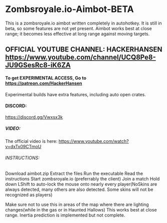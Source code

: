# Zombsroyale.io-Aimbot-BETA
This is a zombsroyale.io aimbot written completely in autohotkey. 
It is still in beta, so some features are not yet present. Aimbot works best at close range; it becomes less effective at long range against moving targets. 

## **OFFICIAL YOUTUBE CHANNEL: HACKERHANSEN https://www.youtube.com/channel/UCQ8Pe8-JU9GSesRc8-iK6ZA**


#### To get EXPERIMENTAL ACCESS, Go to https://patreon.com/HackerHansen 

Experimental builds have extra features, including auto open crates. 

#### DISCORD: 
https://discord.gg/Vwxsx3k  


##### VIDEO:  
The official video is here: https://www.youtube.com/watch?v=dxTx09CTmoU

###### INSTRUCTIONS: 
Download aimbot.zip 
Extract the files 
Run the executable 
Read the instructions 
Start zombsroyale.io (preferrably the client) 
Join a match 
Hold down LShift to auto-lock the mouse onto nearly every player(NoSkins are always detected, many others are also detected. Some skins will not be recognized as players)

Make sure not to use this in areas of the map where there are lighting changes(while in the gas or in Haunted Hallows) 
This works best at close range. Inertia prediction is implemented but not complete. 
